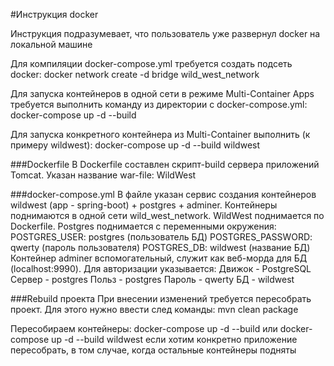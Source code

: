 #Инструкция docker

Инструкция подразумевает, что пользователь уже развернул docker на локальной машине 

Для компиляции docker-compose.yml требуется создать подсеть docker:
docker network create -d bridge wild_west_network

Для запуска контейнеров в одной сети в режиме Multi-Container Apps требуется выполнить команду 
из директории с docker-compose.yml:
docker-compose up -d --build

Для запуска конкретного контейнера из Multi-Container выполнить (к примеру wildwest):
docker-compose up -d --build wildwest

###Dockerfile 
В Dockerfile составлен скрипт-build сервера приложений Tomcat.
Указан название war-file: <finalName>WildWest</finalName>

###docker-compose.yml
В файле указан сервис создания контейнеров wildwest (app - spring-boot) + postgres + adminer. 
Контейнеры поднимаются в одной сети wild_west_network.
WildWest поднимается по Dockerfile. Postgres поднимается с переменными окружения:
      POSTGRES_USER: postgres   (пользователь БД)
      POSTGRES_PASSWORD: qwerty (пароль пользователя)
      POSTGRES_DB: wildwest     (название БД)
Контейнер adminer вспомогательный, служит как веб-морда для БД (localhost:9990). Для авторизации указывается: 
Движок - PostgreSQL
Сервер - postgres
Польз  - postgres
Пароль - qwerty
БД     - wildwest

###Rebuild проекта
При внесении изменений требуется пересобрать проект. Для этого нужно ввести след команды:
mvn clean package

Пересобираем контейнеры:
docker-compose up -d --build
или
docker-compose up -d --build wildwest 
если хотим конкретно приложение пересобрать, в том случае, когда остальные контейнеры подняты


